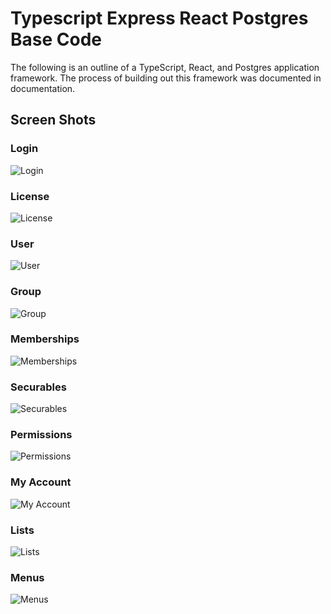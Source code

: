 # Typescript Express React Postgres Base Code

The following is an outline of a TypeScript, React, and Postgres application framework.  The process of building out this framework was documented in documentation.

## Screen Shots

### Login

![Login](readme/login.png)

### License

![License](readme/license.png)

### User

![User](readme/user.png)

### Group

![Group](readme/group.png)

### Memberships

![Memberships](readme/memberships.png)

### Securables

![Securables](readme/securables.png)

### Permissions

![Permissions](readme/permissions.png)

### My Account

![My Account](readme/myaccount.png)

### Lists

![Lists](readme/list.png)

### Menus

![Menus](readme/menus.png)

<!-- ### Settings

![Settings](readme/settings.png) -->
